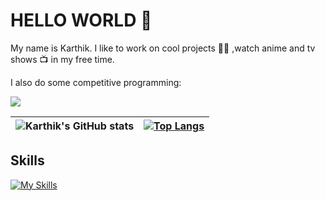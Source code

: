 # HELLO WORLD 👋
My name is Karthik.
I like to work on cool projects 👨‍💻 
,watch anime and tv shows 📺 in my free time. 

I also do some competitive programming:

<a target="_blank" href="https://www.codewars.com/users/gangula-karthik"><img src="https://www.codewars.com/users/gangula-karthik/badges/large"></a>



| ![Karthik's GitHub stats](https://github-readme-stats.vercel.app/api?username=gangula-karthik&show_icons=true&theme=gotham&hide_border=true) | [![Top Langs](https://github-readme-stats.vercel.app/api/top-langs/?username=gangula-karthik&layout=compact&show_icons=true&theme=gotham&hide_border=true)](https://github.com/anuraghazra/github-readme-stats)|
| ------------- | ------------- |

## Skills
[![My Skills](https://skillicons.dev/icons?i=aws,bash,bootstrap,html,css,js,figma,flask,postman,py,react,vim)](https://skillicons.dev)

